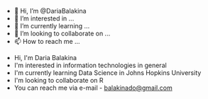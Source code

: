 - 👋 Hi, I’m @DariaBalakina
- 👀 I’m interested in ...
- 🌱 I’m currently learning ...
- 💞️ I’m looking to collaborate on ...
- 📫 How to reach me ...

<!---
DariaBalakina/DariaBalakina is a ✨ special ✨ repository because its `README.md` (this file) appears on your GitHub profile.
You can click the Preview link to take a look at your changes.
--->
- Hi, I'm Daria Balakina
- I'm interested in information technologies in general
- I'm currently learning Data Science in Johns Hopkins University
- I'm looking to collaborate on R 
- You can reach me via e-mail - balakinado@gmail.com
